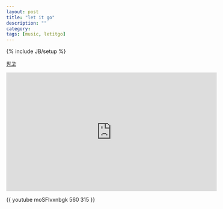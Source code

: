 ```yaml
---
layout: post
title: "let it go"
description: ""
category: 
tags: [music, letitgo]
---
```

{% include JB/setup %}

[참고](http://blog.readiz.com/59)

<iframe width="560" height="315" src="https://www.youtube.com/embed/moSFlvxnbgk" frameborder="0" allowfullscreen="allowfullscreen"></iframe>

{{ youtube moSFlvxnbgk 560 315 }}